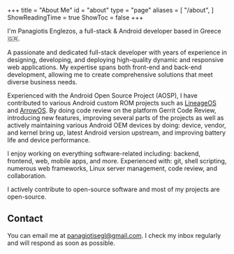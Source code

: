 +++
title = "About Me"
id = "about"
type = "page"
aliases = [
    "/about",
]
ShowReadingTime = true
ShowToc = false
+++

I'm Panagiotis Englezos, a full-stack & Android developer based in Greece 🇬🇷. 

A passionate and dedicated full-stack developer with years of experience in designing, developing, and deploying high-quality dynamic and responsive web applications. My expertise spans both front-end and back-end development, allowing me to create comprehensive solutions that meet diverse business needs.

Experienced with the Android Open Source Project (AOSP), I have contributed to various Android custom ROM projects such as [LineageOS](https://github.com/LineageOS) and [ArrowOS](https://github.com/ArrowOS). 
By doing code review on the platform Gerrit Code Review, introducing new features, improving several parts of the projects as well as actively maintaining various Android OEM devices by doing: device, vendor, and kernel bring up, latest Android version upstream, and improving battery life and device performance.

I enjoy working on everything software-related including: backend, frontend, web, mobile apps, and more.
Experienced with: git, shell scripting, numerous web frameworks, Linux server management, code review, and collaboration.

I actively contribute to open-source software and most of my projects are open-source.

## Contact

You can email me at [panagiotisegl@gmail.com](mailto:panagiotisegl@gmail.com). I check my inbox regularly and will respond as soon as possible.
